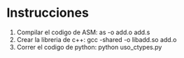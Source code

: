 # Instrucciones
1. Compilar el codigo de ASM: as -o add.o add.s
2. Crear la libreria de c++: gcc -shared -o libadd.so add.o
3. Correr el codigo de python: python uso_ctypes.py